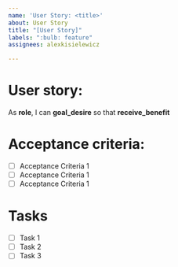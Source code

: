 ```yaml
---
name: 'User Story: <title>'
about: User Story
title: "[User Story]"
labels: ":bulb: feature"
assignees: alexkisielewicz

---
```


# User story: 
As **role**, I can **goal_desire** so that **receive_benefit**

# Acceptance criteria:
- [ ] Acceptance Criteria 1
- [ ] Acceptance Criteria 1
- [ ] Acceptance Criteria 1

# Tasks
- [ ] Task 1
- [ ] Task 2
- [ ] Task 3
